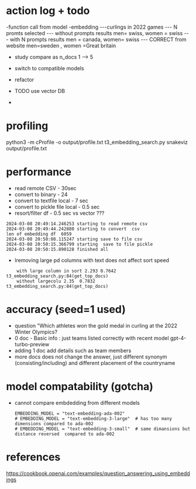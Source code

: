 # action log + todo
-function call from model
-embedding
---curlings  in 2022 games
--- N promts selected
--- without prompts results men= swiss, women = swiss
--- with N prompts results  men = canada, women= swiss
--- CORRECT  from website   men=sweden , women =Great britain

- study compare as n_docs 1 --> 5
- switch to compatible models
- refactor

- TODO use vector DB
-

# profiling
python3 -m cProfile -o output/profile.txt t3_embedding_search.py
snakeviz output/profile.txt

# performance
- read remote CSV - 30sec
- convert to binary - 24
- convert to textfile local - 7 sec
- convert to pickle file local - 0.5 sec
- resort/filter  df - 0.5 sec vs vector ???
```
2024-03-08 20:49:14.246253 starting to read remote csv
2024-03-08 20:49:44.242880 starting to convert  csv
len of embedding df  6059
2024-03-08 20:50:08.115247 starting save to file csv
2024-03-08 20:50:15.366799 starting  save to file pickle
2024-03-08 20:50:15.890128 finished all
```
- lremoving large pd columns with text does not affect sort speed
```
    with large column in sort 2.293	0.7642	t3_embedding_search.py:84(get_top_docs)
    without largecolu 2.35	0.7832	t3_embedding_search.py:84(get_top_docs)
```

# accuracy (seed=1 used)
- question "Which athletes won the gold medal in curling at the 2022 Winter Olympics?
- 0 doc -  Basic info :   just teams listed correctly with recent model  gpt-4-turbo-preview
- adding 1 doc   add details such as team members
- more  docs   does not change the answer, just different synonym (consisting/including) and different placement of the countryname

# model compatability (gotcha)
- cannot compare embdedding from different models
    ```
    EMBEDDING_MODEL = "text-embedding-ada-002"
    # EMBEDDING_MODEL = "text-embedding-3-large"  # has too many dimensions compared to ada-002
    # EMBEDDING_MODEL = "text-embedding-3-small"  # same dimansions but distance reversed  compared to ada-002
    ```

# references
https://cookbook.openai.com/examples/question_answering_using_embeddings